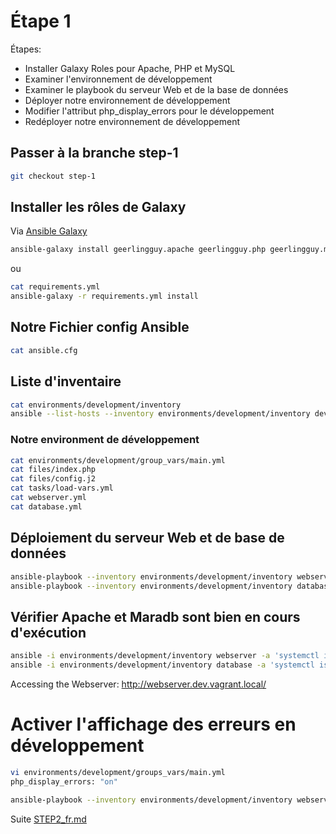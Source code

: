 # Étape 1

Étapes:

* Installer Galaxy Roles pour Apache, PHP et MySQL
* Examiner l'environnement de développement
* Examiner le playbook du serveur Web et de la base de données
* Déployer notre environnement de développement
* Modifier l'attribut php_display_errors pour le développement
* Redéployer notre environnement de développement

## Passer à la branche step-1

```bash
git checkout step-1
```

## Installer les rôles de Galaxy

Via [Ansible Galaxy](https://galaxy.ansible.com/home)

```bash
ansible-galaxy install geerlingguy.apache geerlingguy.php geerlingguy.mysql -f
```

ou

```bash
cat requirements.yml
ansible-galaxy -r requirements.yml install
```

## Notre Fichier config Ansible

```bash
cat ansible.cfg
```

## Liste d'inventaire

```bash
cat environments/development/inventory
ansible --list-hosts --inventory environments/development/inventory development
```

### Notre environment de développement

```bash
cat environments/development/group_vars/main.yml
cat files/index.php
cat files/config.j2
cat tasks/load-vars.yml
cat webserver.yml
cat database.yml
```

## Déploiement du serveur Web et de base de données

```bash
ansible-playbook --inventory environments/development/inventory webserver.yml
ansible-playbook --inventory environments/development/inventory database.yml
```

## Vérifier Apache et Maradb sont bien en cours d'exécution

```bash
ansible -i environments/development/inventory webserver -a 'systemctl is-active httpd'
ansible -i environments/development/inventory database -a 'systemctl is-active mariadb'
```

Accessing the Webserver: http://webserver.dev.vagrant.local/

# Activer l'affichage des erreurs en développement

```bash
vi environments/development/groups_vars/main.yml
php_display_errors: "on"
```

```bash
ansible-playbook --inventory environments/development/inventory webserver.yml
```

Suite [STEP2_fr.md](STEP2_fr.md)
